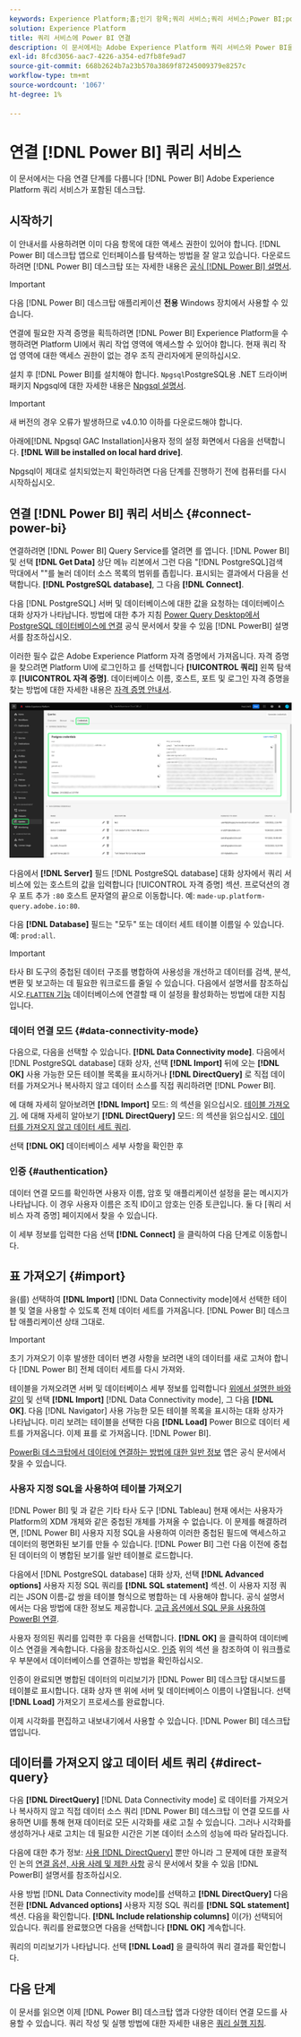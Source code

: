 ```yaml
---
keywords: Experience Platform;홈;인기 항목;쿼리 서비스;쿼리 서비스;Power BI;power bi;쿼리 서비스에 연결;
solution: Experience Platform
title: 쿼리 서비스에 Power BI 연결
description: 이 문서에서는 Adobe Experience Platform 쿼리 서비스와 Power BI을 연결하는 단계를 안내합니다.
exl-id: 8fcd3056-aac7-4226-a354-ed7fb8fe9ad7
source-git-commit: 668b2624b7a23b570a3869f87245009379e8257c
workflow-type: tm+mt
source-wordcount: '1067'
ht-degree: 1%

---
```


# 연결 [!DNL Power BI] 쿼리 서비스

이 문서에서는 다음 연결 단계를 다룹니다 [!DNL Power BI] Adobe Experience Platform 쿼리 서비스가 포함된 데스크탑.

## 시작하기

이 안내서를 사용하려면 이미 다음 항목에 대한 액세스 권한이 있어야 합니다. [!DNL Power BI] 데스크탑 앱으로 인터페이스를 탐색하는 방법을 잘 알고 있습니다. 다운로드하려면 [!DNL Power BI] 데스크탑 또는 자세한 내용은 [공식 [!DNL Power BI] 설명서](https://docs.microsoft.com/ko-kr/power-bi/).

>[!IMPORTANT]
>
> 다음 [!DNL Power BI] 데스크탑 애플리케이션 **전용** Windows 장치에서 사용할 수 있습니다.

연결에 필요한 자격 증명을 획득하려면 [!DNL Power BI] Experience Platform을 수행하려면 Platform UI에서 쿼리 작업 영역에 액세스할 수 있어야 합니다. 현재 쿼리 작업 영역에 대한 액세스 권한이 없는 경우 조직 관리자에게 문의하십시오.

설치 후 [!DNL Power BI]를 설치해야 합니다. `Npgsql`PostgreSQL용 .NET 드라이버 패키지 Npgsql에 대한 자세한 내용은 [Npgsql 설명서](https://www.npgsql.org/doc/index.html).

>[!IMPORTANT]
>
>새 버전의 경우 오류가 발생하므로 v4.0.10 이하를 다운로드해야 합니다.

아래에[!DNL Npgsql GAC Installation]사용자 정의 설정 화면에서 다음을 선택합니다. **[!DNL Will be installed on local hard drive]**.

Npgsql이 제대로 설치되었는지 확인하려면 다음 단계를 진행하기 전에 컴퓨터를 다시 시작하십시오.

## 연결 [!DNL Power BI] 쿼리 서비스 {#connect-power-bi}

연결하려면 [!DNL Power BI] Query Service를 열려면 를 엽니다. [!DNL Power BI] 및 선택 **[!DNL Get Data]** 상단 메뉴 리본에서 그런 다음 &quot;[!DNL PostgreSQL]검색 막대에서 &quot;&quot;를 눌러 데이터 소스 목록의 범위를 좁힙니다. 표시되는 결과에서 다음을 선택합니다. **[!DNL PostgreSQL database]**, 그 다음 **[!DNL Connect]**.

다음 [!DNL PostgreSQL] 서버 및 데이터베이스에 대한 값을 요청하는 데이터베이스 대화 상자가 나타납니다. 방법에 대한 추가 지침 [Power Query Desktop에서 PostgreSQL 데이터베이스에 연결](https://learn.microsoft.com/en-us/power-query/connectors/postgresql#connect-to-a-postgresql-database-from-power-query-desktop) 공식 문서에서 찾을 수 있음 [!DNL PowerBI] 설명서를 참조하십시오.

이러한 필수 값은 Adobe Experience Platform 자격 증명에서 가져옵니다. 자격 증명을 찾으려면 Platform UI에 로그인하고 를 선택합니다 **[!UICONTROL 쿼리]** 왼쪽 탐색 후 **[!UICONTROL 자격 증명]**. 데이터베이스 이름, 호스트, 포트 및 로그인 자격 증명을 찾는 방법에 대한 자세한 내용은 [자격 증명 안내서](../ui/credentials.md).

![자격 증명 탭과 만료 자격 증명이 강조 표시된 Experience Platform 쿼리 작업 영역입니다.](../images/clients/power-bi/query-service-credentials-page.png)

다음에서 **[!DNL Server]** 필드 [!DNL PostgreSQL database] 대화 상자에서 쿼리 서비스에 있는 호스트의 값을 입력합니다 [!UICONTROL 자격 증명] 섹션. 프로덕션의 경우 포트 추가 `:80` 호스트 문자열의 끝으로 이동합니다. 예: `made-up.platform-query.adobe.io:80`.

다음 **[!DNL Database]** 필드는 &quot;모두&quot; 또는 데이터 세트 테이블 이름일 수 있습니다. 예: `prod:all`.

>[!IMPORTANT]
>
>타사 BI 도구의 중첩된 데이터 구조를 병합하여 사용성을 개선하고 데이터를 검색, 분석, 변환 및 보고하는 데 필요한 워크로드를 줄일 수 있습니다. 다음에서 설명서를 참조하십시오.[`FLATTEN` 기능](../essential-concepts/flatten-nested-data.md) 데이터베이스에 연결할 때 이 설정을 활성화하는 방법에 대한 지침입니다.

### 데이터 연결 모드 {#data-connectivity-mode}

다음으로, 다음을 선택할 수 있습니다. **[!DNL Data Connectivity mode]**. 다음에서 [!DNL PostgreSQL database] 대화 상자, 선택 **[!DNL Import]** 뒤에 오는 **[!DNL OK]** 사용 가능한 모든 테이블 목록을 표시하거나 **[!DNL DirectQuery]** 로 직접 데이터를 가져오거나 복사하지 않고 데이터 소스를 직접 쿼리하려면 [!DNL Power BI].

에 대해 자세히 알아보려면 **[!DNL Import]** 모드: 의 섹션을 읽으십시오. [테이블 가져오기](#import). 에 대해 자세히 알아보기 **[!DNL DirectQuery]** 모드: 의 섹션을 읽으십시오. [데이터를 가져오지 않고 데이터 세트 쿼리](#direct-query).

선택 **[!DNL OK]** 데이터베이스 세부 사항을 확인한 후

### 인증 {#authentication}

데이터 연결 모드를 확인하면 사용자 이름, 암호 및 애플리케이션 설정을 묻는 메시지가 나타납니다. 이 경우 사용자 이름은 조직 ID이고 암호는 인증 토큰입니다. 둘 다 [쿼리 서비스 자격 증명] 페이지에서 찾을 수 있습니다.

이 세부 정보를 입력한 다음 선택 **[!DNL Connect]** 을 클릭하여 다음 단계로 이동합니다.

## 표 가져오기 {#import}

을(를) 선택하여 **[!DNL Import]** [!DNL Data Connectivity mode]에서 선택한 테이블 및 열을 사용할 수 있도록 전체 데이터 세트를 가져옵니다. [!DNL Power BI] 데스크탑 애플리케이션 상태 그대로.

>[!IMPORTANT]
>
>초기 가져오기 이후 발생한 데이터 변경 사항을 보려면 내의 데이터를 새로 고쳐야 합니다 [!DNL Power BI] 전체 데이터 세트를 다시 가져와.

테이블을 가져오려면 서버 및 데이터베이스 세부 정보를 입력합니다 [위에서 설명한 바와 같이](#connect-power-bi) 및 선택 **[!DNL Import]** [!DNL Data Connectivity mode], 그 다음 **[!DNL OK]**. 다음 [!DNL Navigator] 사용 가능한 모든 테이블 목록을 표시하는 대화 상자가 나타납니다. 미리 보려는 테이블을 선택한 다음 **[!DNL Load]** Power BI으로 데이터 세트를 가져옵니다. 이제 표를 로 가져옵니다. [!DNL Power BI].

[PowerBi 데스크탑에서 데이터에 연결하는 방법에 대한 일반 정보](https://learn.microsoft.com/en-us/power-bi/connect-data/desktop-quickstart-connect-to-data#connect-to-data) 앱은 공식 문서에서 찾을 수 있습니다.

### 사용자 지정 SQL을 사용하여 테이블 가져오기

[!DNL Power BI] 및 과 같은 기타 타사 도구 [!DNL Tableau] 현재 에서는 사용자가 Platform의 XDM 개체와 같은 중첩된 개체를 가져올 수 없습니다. 이 문제를 해결하려면, [!DNL Power BI] 사용자 지정 SQL을 사용하여 이러한 중첩된 필드에 액세스하고 데이터의 평면화된 보기를 만들 수 있습니다. [!DNL Power BI] 그런 다음 이전에 중첩된 데이터의 이 병합된 보기를 일반 테이블로 로드합니다.

다음에서 [!DNL PostgreSQL database] 대화 상자, 선택 **[!DNL Advanced options]** 사용자 지정 SQL 쿼리를 **[!DNL SQL statement]** 섹션. 이 사용자 지정 쿼리는 JSON 이름-값 쌍을 테이블 형식으로 병합하는 데 사용해야 합니다. 공식 설명서에서는 다음 방법에 대한 정보도 제공합니다. [고급 옵션에서 SQL 문을 사용하여 PowerBI 연결](https://learn.microsoft.com/en-us/power-query/connectors/postgresql#connect-using-advanced-options).

사용자 정의된 쿼리를 입력한 후 다음을 선택합니다. **[!DNL OK]** 을 클릭하여 데이터베이스 연결을 계속합니다. 다음을 참조하십시오. [인증](#authentication) 위의 섹션 을 참조하여 이 워크플로우 부분에서 데이터베이스를 연결하는 방법을 확인하십시오.

인증이 완료되면 병합된 데이터의 미리보기가 [!DNL Power BI] 데스크탑 대시보드를 테이블로 표시합니다. 대화 상자 맨 위에 서버 및 데이터베이스 이름이 나열됩니다. 선택 **[!DNL Load]** 가져오기 프로세스를 완료합니다.

이제 시각화를 편집하고 내보내기에서 사용할 수 있습니다. [!DNL Power BI] 데스크탑 앱입니다.

## 데이터를 가져오지 않고 데이터 세트 쿼리 {#direct-query}

다음 **[!DNL DirectQuery]** [!DNL Data Connectivity mode] 로 데이터를 가져오거나 복사하지 않고 직접 데이터 소스 쿼리 [!DNL Power BI] 데스크탑 이 연결 모드를 사용하면 UI를 통해 현재 데이터로 모든 시각화를 새로 고칠 수 있습니다. 그러나 시각화를 생성하거나 새로 고치는 데 필요한 시간은 기본 데이터 소스의 성능에 따라 달라집니다.

다음에 대한 추가 정보: [사용 [!DNL DirectQuery]](https://learn.microsoft.com/en-us/power-bi/connect-data/desktop-use-directquery) 뿐만 아니라 그 문제에 대한 포괄적인 논의 [연결 옵션, 사용 사례 및 제한 사항](https://learn.microsoft.com/en-us/power-bi/connect-data/desktop-directquery-about) 공식 문서에서 찾을 수 있음 [!DNL PowerBI] 설명서를 참조하십시오.

사용 방법 [!DNL Data Connectivity mode]를 선택하고 **[!DNL DirectQuery]** 다음 전환 **[!DNL Advanced options]** 사용자 지정 SQL 쿼리를 **[!DNL SQL statement]** 섹션. 다음을 확인합니다. **[!DNL Include relationship columns]** 이(가) 선택되어 있습니다. 쿼리를 완료했으면 다음을 선택합니다 **[!DNL OK]** 계속합니다.

쿼리의 미리보기가 나타납니다. 선택 **[!DNL Load]** 을 클릭하여 쿼리 결과를 확인합니다.

## 다음 단계

이 문서를 읽으면 이제 [!DNL Power BI] 데스크탑 앱과 다양한 데이터 연결 모드를 사용할 수 있습니다. 쿼리 작성 및 실행 방법에 대한 자세한 내용은 [쿼리 실행 지침](../best-practices/writing-queries.md).
